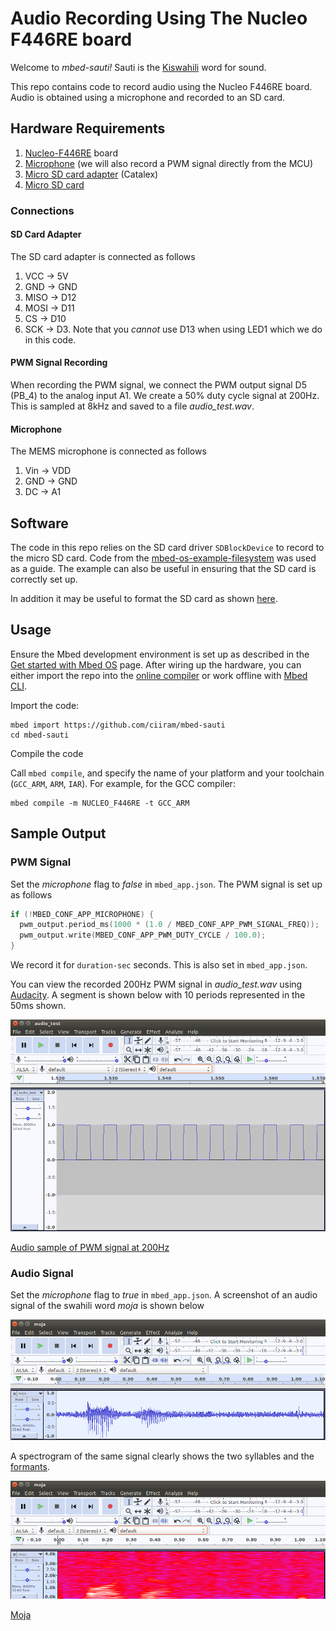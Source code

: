 # Audio Recording Using The Nucleo F446RE board
Welcome to *mbed-sauti!* Sauti is the [Kiswahili](https://en.wikipedia.org/wiki/Swahili_language) word for sound.

This repo contains code to record audio using the Nucleo F446RE board. Audio is obtained using a microphone and recorded to an SD card.

## Hardware Requirements

1. [Nucleo-F446RE](https://os.mbed.com/platforms/ST-Nucleo-F446RE/) board
1. [Microphone](https://www.adafruit.com/product/2716) (we will also record a PWM signal directly from the MCU)
1. [Micro SD card adapter](https://store.nerokas.co.ke/index.php?route=product/product&product_id=1082) (Catalex)
1. [Micro SD card](https://store.nerokas.co.ke/index.php?route=product/product&product_id=666)

### Connections

#### SD Card Adapter
The SD card adapter is connected as follows
1. VCC -> 5V
1. GND -> GND 
1. MISO -> D12
1. MOSI -> D11
1. CS -> D10
1. SCK -> D3. Note that you *cannot* use D13 when using LED1 which we do in this code. 

#### PWM Signal Recording
When recording the PWM signal, we connect the PWM output signal D5 (PB_4) to the analog input A1.
We create a 50% duty cycle signal at 200Hz. This is sampled at 8kHz and saved to a file *audio_test.wav*.

#### Microphone
The MEMS microphone is connected as follows
1. Vin -> VDD
1. GND -> GND
1. DC -> A1


## Software

The code in this repo relies on the SD card driver `SDBlockDevice` to record to the micro SD card. Code from the [mbed-os-example-filesystem](https://github.com/ARMmbed/mbed-os-example-filesystem) was used as a guide. The example can also be useful in ensuring that the SD card is correctly set up.

In addition it may be useful to format the SD card as shown [here](https://os.mbed.com/users/janjongboom/code/format-sd-card/).


## Usage
Ensure the Mbed development environment is set up as described in the [Get started with Mbed OS](https://os.mbed.com/docs/latest/tutorials/mbed-os-quick-start.html) page.
After wiring up the hardware, you can either import the repo into the [online compiler](https://os.mbed.com/docs/latest/tutorials/quick-start-online.html) or work offline with [Mbed CLI](https://os.mbed.com/docs/latest/tutorials/quick-start-offline.html).

Import the code:

```
mbed import https://github.com/ciiram/mbed-sauti
cd mbed-sauti
```

Compile the code

Call `mbed compile`, and specify the name of your platform and your toolchain (`GCC_ARM`, `ARM`, `IAR`). For example, for the GCC compiler:

```
mbed compile -m NUCLEO_F446RE -t GCC_ARM 
```

## Sample Output

### PWM Signal
Set the *microphone* flag to *false* in `mbed_app.json`.
The PWM signal is set up as follows
```cpp
if (!MBED_CONF_APP_MICROPHONE) {
  pwm_output.period_ms(1000 * (1.0 / MBED_CONF_APP_PWM_SIGNAL_FREQ));
  pwm_output.write(MBED_CONF_APP_PWM_DUTY_CYCLE / 100.0);
}
```

We record it for `duration-sec` seconds. This is also set in `mbed_app.json`.

You can view the recorded 200Hz PWM signal in *audio_test.wav* using [Audacity](https://www.audacityteam.org/). A segment is shown below with 10 periods represented in the 50ms shown.

![Audacity screenshot](img/audacity_audio.png)

[Audio sample of PWM signal at 200Hz](audio/pwm.wav)

### Audio Signal
Set the *microphone* flag to *true* in `mbed_app.json`.
A screenshot of an audio signal of the swahili word *moja* is shown below

![Audacity screenshot](img/moja_waveform.png)

A spectrogram of the same signal clearly shows the two syllables and the [formants](https://en.wikipedia.org/wiki/Formant).

![Audacity screenshot](img/moja_spectrogram.png)

[Moja](audio/moja.wav)



